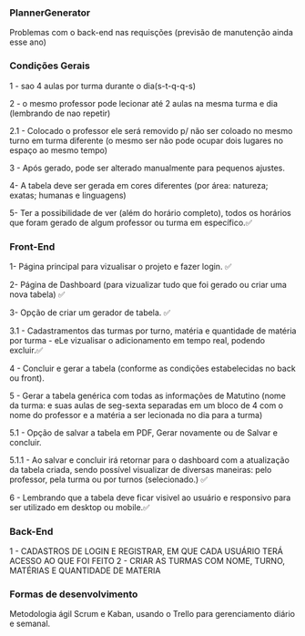 ### PlannerGenerator
Problemas com o back-end nas requisções (previsão de manutenção ainda esse ano)


### Condições Gerais
 1 - sao 4 aulas por turma durante o dia(s-t-q-q-s)
 
 2 - o mesmo professor pode lecionar até 2 aulas na mesma turma e dia (lembrando de nao repetir)
 
 2.1 - Colocado o professor ele será removido p/ não ser coloado no mesmo turno em turma diferente (o mesmo ser não pode ocupar dois lugares no espaço ao mesmo tempo)
 
 3 - Após gerado, pode ser alterado manualmente para pequenos ajustes.
 
 4- A tabela deve ser gerada em cores diferentes (por área: natureza; exatas; humanas e linguagens)
 
 5- Ter a possibilidade de ver (além do horário completo), todos os horários que foram gerado de algum professor ou turma em específico.✅	

### Front-End 

 1- Página principal para vizualisar o projeto e fazer login. ✅	
 
 2- Página de Dashboard (para vizualizar tudo que foi gerado ou criar uma nova tabela) ✅	
 
 3- Opção de criar um gerador de tabela. ✅	
 
 3.1 - Cadastramentos das turmas por turno, matéria e quantidade de matéria por turma - eLe vizualisar o adicionamento em tempo real, podendo excluir.✅	
  
 4 - Concluir e gerar a tabela (conforme as condições estabelecidas no back ou front).
 
 5 - Gerar a tabela genérica com todas as informações de Matutino (nome da turma: e suas aulas de seg-sexta separadas em um bloco de 4 com o nome do professor e a matéria a ser lecionada no dia para a turma)
 
 5.1 - Opção de salvar a tabela em PDF, Gerar novamente ou de Salvar e concluir.
 
 5.1.1 - Ao salvar e concluir irá retornar para o dashboard com a atualização da tabela criada, sendo possível visualizar de diversas maneiras: pelo professor, pela turma ou por turnos (selecionado.) ✅	

 6 - Lembrando que a tabela deve ficar visivel ao usuário e responsivo para ser utilizado em desktop ou mobile.✅	
 
 ### Back-End
 1 - CADASTROS DE LOGIN E REGISTRAR, EM QUE CADA USUÁRIO TERÁ ACESSO AO QUE FOI FEITO
 2 - CRIAR AS TURMAS COM NOME, TURNO, MATÉRIAS E QUANTIDADE DE MATERIA
 
  ### Formas de desenvolvimento
  Metodologia ágil Scrum e Kaban, usando o Trello para gerenciamento diário e semanal.


